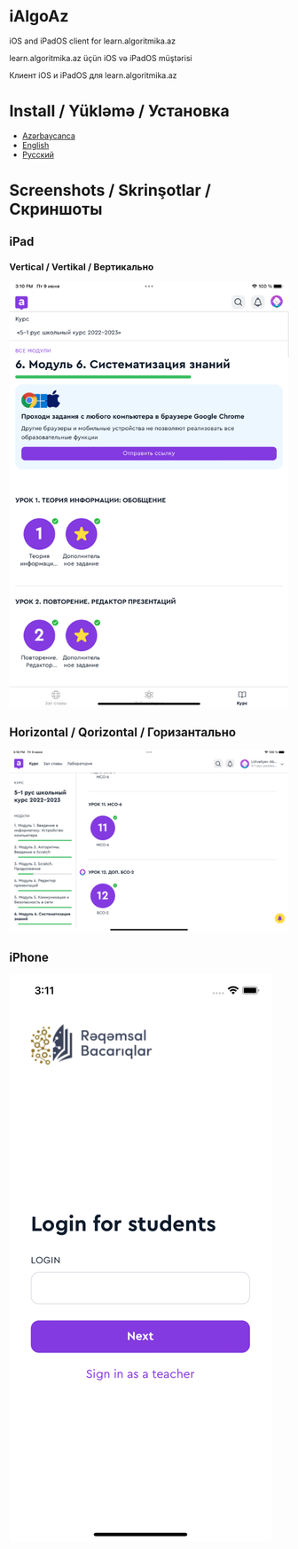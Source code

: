 # iAlgoAz
iOS and iPadOS client for learn.algoritmika.az

learn.algoritmika.az üçün iOS və iPadOS müştərisi

Клиент iOS и iPadOS для learn.algoritmika.az
# Install / Yükləmə / Установка
* [Azərbaycanca](az.md)
* [English](en.md)
* [Русский](ru.md)
# Screenshots / Skrinşotlar / Скриншоты
## iPad
### Vertical / Vertikal / Вертикально
![iPad](ipad.png)
## Horizontal / Qorizontal / Горизантально
![iPad](ipadh.png)
## iPhone
![iPhone](iphone.png)


